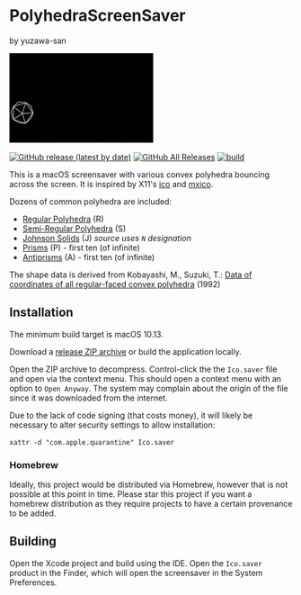 # PolyhedraScreenSaver
by yuzawa-san

![Example](demo.gif)

[![GitHub release (latest by date)](https://img.shields.io/github/v/release/yuzawa-san/ico-saver)](https://github.com/yuzawa-san/ico-saver/releases)
[![GitHub All Releases](https://img.shields.io/github/downloads/yuzawa-san/ico-saver/total)](https://github.com/yuzawa-san/ico-saver/releases)
[![build](https://github.com/yuzawa-san/ico-saver/workflows/build/badge.svg)](https://github.com/yuzawa-san/ico-saver/actions)

This is a macOS screensaver with various convex polyhedra bouncing across the screen.
It is inspired by X11's [ico](https://www.x.org/releases/unsupported/programs/ico/) and [mxico](https://people.freebsd.org/~maho/mxico/Tamentai.html).

Dozens of common polyhedra are included:

* [Regular Polyhedra](https://en.wikipedia.org/wiki/Regular_polyhedron) (R)
* [Semi-Regular Polyhedra](https://en.wikipedia.org/wiki/Semiregular_polyhedron) (S)
* [Johnson Solids](https://en.wikipedia.org/wiki/Johnson_solid) (J) _source uses `N` designation_
* [Prisms](https://en.wikipedia.org/wiki/Prism_%28geometry%29) (P) - first ten (of infinite)
* [Antiprisms](https://en.wikipedia.org/wiki/Antiprism) (A) - first ten (of infinite)

The shape data is derived from Kobayashi, M., Suzuki, T.: [Data of coordinates of all regular-faced convex polyhedra](http://mitani.cs.tsukuba.ac.jp/polyhedron/) (1992)

## Installation

The minimum build target is macOS 10.13.

Download a [release ZIP archive](https://github.com/yuzawa-san/ico-saver/releases) or build the application locally.

Open the ZIP archive to decompress. Control-click the the `Ico.saver` file and open via the context menu. This should open a context menu with an option to `Open Anyway`.
The system may complain about the origin of the file since it was downloaded from the internet.

Due to the lack of code signing (that costs money), it will likely be necessary to alter security settings to allow installation:

```
xattr -d "com.apple.quarantine" Ico.saver
```

### Homebrew

Ideally, this project would be distributed via Homebrew, however that is not possible at this point in time.
Please star this project if you want a homebrew distribution as they require projects to have a certain provenance to be added.

## Building

Open the Xcode project and build using the IDE.
Open the `Ico.saver` product in the Finder, which will open the screensaver in the System Preferences.